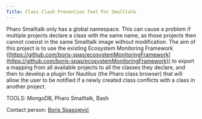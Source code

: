 ```yaml
---
Title: Class Clash Prevention Tool For Smalltalk
---
```


Pharo Smalltalk only has a global namespace. This can cause a problem if multiple projects declare a class with the same name, as those projects then cannot coexist in the same Smalltalk image without modification. The aim of this project is to use the existing Ecosystem Monitoring Framework ([https://github.com/boris-spas/ecosystemMonitoringFramework](https://github.com/boris-spas/ecosystemMonitoringFramework)) to export a mapping from all available projects to all the classes they declare, and then to develop a plugin for Nautilus (the Pharo class browser) that will allow the user to be notified if a newly created class conflicts with a class in another project.

TOOLS: MongoDB, Pharo Smalltalk, Bash

Contact person: [Boris Spasojević](%base_url%/staff/Boris-Spasojevic)
